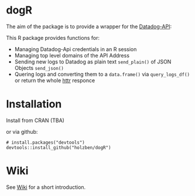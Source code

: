 # dogR
The aim of the package is to provide a wrapper for the [Datadog-API](https://docs.datadoghq.com/api/):

This R package provides functions for:
* Managing Datadog-Api credentials in an R session
* Managing top level domains of the API Address
* Sending new logs to Datadog as plain text `send_plain()` of JSON Objects `send_json()`
* Quering logs and converting them to a `data.frame()` via `query_logs_df()` or return the whole [httr](https://httr.r-lib.org/index.html) responce

# Installation
Install from CRAN (TBA)


or via github:
```{r, eval=FALSE}
# install.packages("devtools")
devtools::install_github("holzben/dogR")
```

# Wiki
See [Wiki](https://github.com/holzben/dogR/wiki) for a short introduction.
